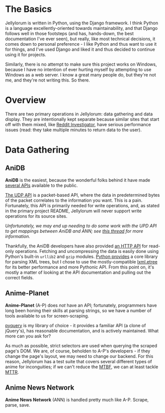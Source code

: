 # The Basics #

Jellylorum is written in Python, using the Django framework.  I think Python is
a language excellently-oriented towards maintainability, and that Django
follows well in those footsteps (and has, hands-down, the best documentation
I've ever seen), but really, like most technical decisions, it comes down to
personal preference - I like Python and thus want to use it for things, and
I've used Django and liked it and thus decided to continue using it for
projects.

Similarly, there is no attempt to make sure this project works on Windows,
because I have no intention of ever hurting myself by attempting to use Windows
as a web server.  I know a great many people do, but they're not me, and
they're not writing this.  So there.

# Overview #

There are two primary operations in Jellylorum: data gathering and data
display.  They are intentionally kept separate because similar sites that start
off with them mixed, like [Reddit Investigator], have serious performance issues
(read: they take multiple minutes to return data to the user).

[Reddit Investigator]: http://www.redditinvestigator.com/

# Data Gathering #

## AniDB ##

**AniDB** is the easiest, because the wonderful folks behind it have made
[several APIs] available to the public.

[The UDP API] is a packet-based API, where the data in predetermined bytes of
the packet correlates to the information you want.  This is a pain.
Fortunately, this API is primarily needed for write operations, and, as stated
in the primary project README, Jellylorum will never support write operations
for its source sites.

*Unfortunately, we may end up needing to do some work with the UPD API to get
mappings between AniDB and ANN; see [this thread] for more information.*

Thankfully, the AniDB developers have also provided [an HTTP API] for read-only
operations.  Fetching and uncompressing the data is easily done using Python's
built-in `urllib2` and `gzip` modules.  [Python provides][etree] a core library
for parsing XML trees, but I chose to use the mostly-compatible [lxml.etree]
for its better performance and more Pythonic API.  From this point on, it's
mostly a matter of looking at the API documentation and pulling out the correct
fields.

[several APIs]: http://wiki.anidb.info/w/API
[The UDP API]: http://wiki.anidb.info/w/UDP_API_Definition
[this thread]: http://anidb.net/perl-bin/animedb.pl?show=cmt&id=45254
[an HTTP API]: http://wiki.anidb.info/w/HTTP_API_Definition
[etree]: http://docs.python.org/2/library/xml.etree.elementtree.html
[lxml.etree]: http://lxml.de/tutorial.html

## Anime-Planet ##

**Anime-Planet** (A-P) does *not* have an API; fortunately, programmers have
long been honing their skills at parsing strings, so we have a number of tools
available to us for screen-scraping.

[pyquery] is my library of choice - it provides a familiar API (a clone of
jQuery's), has reasonable documentation, and is actively maintained.  What more
can you ask for?

As much as possible, strict selectors are used when querying the scraped page's
DOM.  We are, of course, beholden to A-P's developers - if they change the
page's layout, we may need to change our backend.  For this reason, Jellylorum
has a test suite that covers several different types of anime for inconguities;
if we can't reduce the [MTBF], we can at least tackle [MTTR].

[pyquery]: https://pypi.python.org/pypi/pyquery
[MTBF]: http://en.wikipedia.org/wiki/MTBF
[MTTR]: https://en.wikipedia.org/wiki/Mean_time_to_recovery

## Anime News Network ##

**Anime News Network** (ANN) is handled pretty much like A-P.  Scrape, parse,
save.

